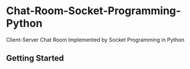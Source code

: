 # Chat-Room-Socket-Programming-Python

Client-Server Chat Room Implemented by Socket Programming in Python

## Getting Started
